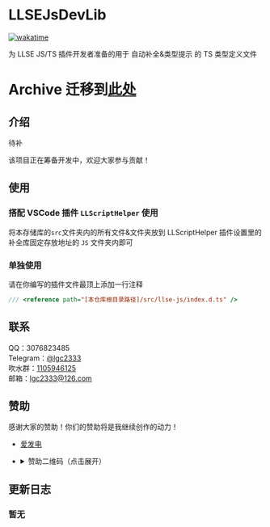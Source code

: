 <!-- markdownlint-disable MD033 -->

# LLSEJsDevLib

[![wakatime](https://wakatime.com/badge/user/b61b0f9a-f40b-4c82-bc51-0a75c67bfccf/project/c481038d-93eb-4be6-b253-10647d518a5b.svg)](https://wakatime.com/badge/user/b61b0f9a-f40b-4c82-bc51-0a75c67bfccf/project/c481038d-93eb-4be6-b253-10647d518a5b)

为 LLSE JS/TS 插件开发者准备的用于 自动补全&类型提示 的 TS 类型定义文件

# Archive 迁移到[此处](https://github.com/LiteLScript-Dev/LLseHelper)

## 介绍

待补

该项目正在筹备开发中，欢迎大家参与贡献！

## 使用

### 搭配 VSCode 插件 `LLScriptHelper` 使用

将本存储库的`src`文件夹内的所有文件&文件夹放到 LLScriptHelper 插件设置里的补全库固定存放地址的 `JS` 文件夹内即可

### 单独使用

请在你编写的插件文件最顶上添加一行注释

```js
/// <reference path="[本仓库根目录路径]/src/llse-js/index.d.ts" />
```

## 联系

QQ：3076823485  
Telegram：[@lgc2333](https://t.me/lgc2333)  
吹水群：[1105946125](https://jq.qq.com/?_wv=1027&k=Z3n1MpEp)  
邮箱：<lgc2333@126.com>

## 赞助

感谢大家的赞助！你们的赞助将是我继续创作的动力！

- [爱发电](https://afdian.net/@lgc2333)
- <details>
    <summary>赞助二维码（点击展开）</summary>

  ![讨饭](https://raw.githubusercontent.com/lgc2333/ShigureBotMenu/master/src/imgs/sponsor.png)

  </details>

## 更新日志

### 暂无
